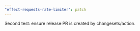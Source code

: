 ```yaml
---
"effect-requests-rate-limiter": patch
---
```


Second test: ensure release PR is created by changesets/action.
